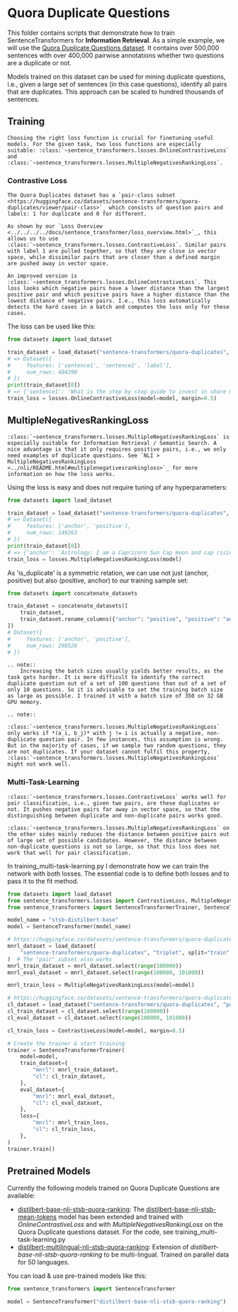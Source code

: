 # Quora Duplicate Questions

This folder contains scripts that demonstrate how to train SentenceTransformers for **Information Retrieval**. As a simple example, we will use the [Quora Duplicate Questions dataset](https://huggingface.co/datasets/sentence-transformers/quora-duplicates). It contains over 500,000 sentences with over 400,000 pairwise annotations whether two questions are a duplicate or not.

Models trained on this dataset can be used for mining duplicate questions, i.e., given a large set of sentences (in this case questions), identify all pairs that are duplicates. This approach can be scaled to hundred thousands of sentences.



## Training

```{eval-rst}
Choosing the right loss function is crucial for finetuning useful models. For the given task, two loss functions are especially suitable: :class:`~sentence_transformers.losses.OnlineContrastiveLoss` and :class:`~sentence_transformers.losses.MultipleNegativesRankingLoss`.
```

### Contrastive Loss

```{eval-rst}
The Quora Duplicates dataset has a `pair-class subset <https://huggingface.co/datasets/sentence-transformers/quora-duplicates/viewer/pair-class>`_ which consists of question pairs and labels: 1 for duplicate and 0 for different.

As shown by our `Loss Overview <../../../../docs/sentence_transformer/loss_overview.html>`_, this allows us to use :class:`~sentence_transformers.losses.ContrastiveLoss`. Similar pairs with label 1 are pulled together, so that they are close in vector space, while dissimilar pairs that are closer than a defined margin are pushed away in vector space.

An improved version is :class:`~sentence_transformers.losses.OnlineContrastiveLoss`. This loss looks which negative pairs have a lower distance than the largest positive pair and which positive pairs have a higher distance than the lowest distance of negative pairs. I.e., this loss automatically detects the hard cases in a batch and computes the loss only for these cases.
```

The loss can be used like this:
```python
from datasets import load_dataset

train_dataset = load_dataset("sentence-transformers/quora-duplicates", "pair-class", split="train")
# => Dataset({
#     features: ['sentence1', 'sentence2', 'label'],
#     num_rows: 404290
# })
print(train_dataset[0])
# => {'sentence1': 'What is the step by step guide to invest in share market in india?', 'sentence2': 'What is the step by step guide to invest in share market?', 'label': 0}
train_loss = losses.OnlineContrastiveLoss(model=model, margin=0.5)
```

## MultipleNegativesRankingLoss


```{eval-rst}
:class:`~sentence_transformers.losses.MultipleNegativesRankingLoss` is especially suitable for Information Retrieval / Semantic Search. A nice advantage is that it only requires positive pairs, i.e., we only need examples of duplicate questions. See `NLI > MultipleNegativesRankingLoss <../nli/README.html#multiplenegativesrankingloss>`_ for more information on how the loss works.
```

Using the loss is easy and does not require tuning of any hyperparameters:
```python
from datasets import load_dataset

train_dataset = load_dataset("sentence-transformers/quora-duplicates", "pair", split="train")
# => Dataset({
#     features: ['anchor', 'positive'],
#     num_rows: 149263
# })
print(train_dataset[0])
# => {'anchor': 'Astrology: I am a Capricorn Sun Cap moon and cap rising...what does that say about me?', 'positive': "I'm a triple Capricorn (Sun, Moon and ascendant in Capricorn) What does this say about me?"}
train_loss = losses.MultipleNegativesRankingLoss(model)
```

As 'is_duplicate' is a symmetric relation, we can use not just (anchor, positive) but also (positive, anchor) to our training sample set:

```python
from datasets import concatenate_datasets

train_dataset = concatenate_datasets([
    train_dataset,
    train_dataset.rename_columns({"anchor": "positive", "positive": "anchor"})
])
# Dataset({
#     features: ['anchor', 'positive'],
#     num_rows: 298526
# })
```
```{eval-rst}
.. note::
    Increasing the batch sizes usually yields better results, as the  task gets harder. It is more difficult to identify the correct duplicate question out of a set of 100 questions than out of a set of only 10 questions. So it is advisable to set the training batch size as large as possible. I trained it with a batch size of 350 on 32 GB GPU memory.

.. note::
    :class:`~sentence_transformers.losses.MultipleNegativesRankingLoss` only works if *(a_i, b_j)* with j != i is actually a negative, non-duplicate question pair. In few instances, this assumption is wrong. But in the majority of cases, if we sample two random questions, they are not duplicates. If your dataset cannot fulfil this property,  :class:`~sentence_transformers.losses.MultipleNegativesRankingLoss` might not work well.
```

### Multi-Task-Learning
```{eval-rst}
:class:`~sentence_transformers.losses.ContrastiveLoss` works well for pair classification, i.e., given two pairs, are these duplicates or not. It pushes negative pairs far away in vector space, so that the distinguishing between duplicate and non-duplicate pairs works good.

:class:`~sentence_transformers.losses.MultipleNegativesRankingLoss` on the other sides mainly reduces the distance between positive pairs out of large set of possible candidates. However, the distance between  non-duplicate questions is not so large, so that this loss does not work that well for pair classification.
```

In training_multi-task-learning.py I demonstrate how we can train the network with both losses. The essential code is to define both losses and to pass it to the fit method.

```python
from datasets import load_dataset
from sentence_transformers.losses import ContrastiveLoss, MultipleNegativesRankingLoss
from sentence_transformers import SentenceTransformerTrainer, SentenceTransformer

model_name = "stsb-distilbert-base"
model = SentenceTransformer(model_name)

# https://huggingface.co/datasets/sentence-transformers/quora-duplicates
mnrl_dataset = load_dataset(
    "sentence-transformers/quora-duplicates", "triplet", split="train"
)  # The "pair" subset also works
mnrl_train_dataset = mnrl_dataset.select(range(100000))
mnrl_eval_dataset = mnrl_dataset.select(range(100000, 101000))

mnrl_train_loss = MultipleNegativesRankingLoss(model=model)

# https://huggingface.co/datasets/sentence-transformers/quora-duplicates
cl_dataset = load_dataset("sentence-transformers/quora-duplicates", "pair-class", split="train")
cl_train_dataset = cl_dataset.select(range(100000))
cl_eval_dataset = cl_dataset.select(range(100000, 101000))

cl_train_loss = ContrastiveLoss(model=model, margin=0.5)

# Create the trainer & start training
trainer = SentenceTransformerTrainer(
    model=model,
    train_dataset={
        "mnrl": mnrl_train_dataset,
        "cl": cl_train_dataset,
    },
    eval_dataset={
        "mnrl": mnrl_eval_dataset,
        "cl": cl_eval_dataset,
    },
    loss={
        "mnrl": mnrl_train_loss,
        "cl": cl_train_loss,
    },
)
trainer.train()
```

## Pretrained Models

Currently the following models trained on Quora Duplicate Questions are available:
* [distilbert-base-nli-stsb-quora-ranking](https://huggingface.co/sentence-transformers/distilbert-base-nli-stsb-quora-ranking):  The [distilbert-base-nli-stsb-mean-tokens](https://huggingface.co/sentence-transformers/distilbert-base-nli-stsb-mean-tokens) model has been extended and trained with *OnlineContrastiveLoss* and with *MultipleNegativesRankingLoss* on the Quora Duplicate questions dataset. For the code, see training_multi-task-learning.py
* [distilbert-multilingual-nli-stsb-quora-ranking](https://huggingface.co/sentence-transformers/distilbert-multilingual-nli-stsb-quora-ranking): Extension of *distilbert-base-nli-stsb-quora-ranking* to be multi-lingual. Trained on parallel data for 50 languages.

You can load & use pre-trained models like this:
```python
from sentence_transformers import SentenceTransformer

model = SentenceTransformer("distilbert-base-nli-stsb-quora-ranking")
```